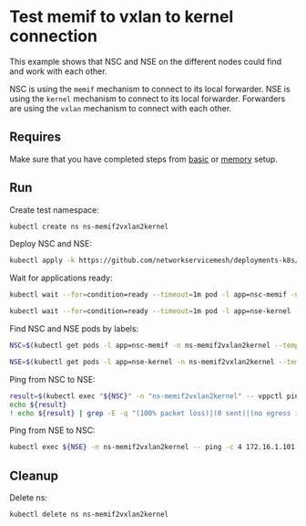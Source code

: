 # Test memif to vxlan to kernel connection

This example shows that NSC and NSE on the different nodes could find and work with each other.


NSC is using the `memif` mechanism to connect to its local forwarder.
NSE is using the `kernel` mechanism to connect to its local forwarder.
Forwarders are using the `vxlan` mechanism to connect with each other.

## Requires

Make sure that you have completed steps from [basic](../../basic) or [memory](../../memory) setup.

## Run

Create test namespace:
```bash
kubectl create ns ns-memif2vxlan2kernel
```

Deploy NSC and NSE:
```bash
kubectl apply -k https://github.com/networkservicemesh/deployments-k8s/examples/use-cases/Memif2Vxlan2Kernel?ref=28bc1fbeca622fb119e56d795073acd671e330ec
```

Wait for applications ready:
```bash
kubectl wait --for=condition=ready --timeout=1m pod -l app=nsc-memif -n ns-memif2vxlan2kernel
```
```bash
kubectl wait --for=condition=ready --timeout=1m pod -l app=nse-kernel -n ns-memif2vxlan2kernel
```

Find NSC and NSE pods by labels:
```bash
NSC=$(kubectl get pods -l app=nsc-memif -n ns-memif2vxlan2kernel --template '{{range .items}}{{.metadata.name}}{{"\n"}}{{end}}')
```
```bash
NSE=$(kubectl get pods -l app=nse-kernel -n ns-memif2vxlan2kernel --template '{{range .items}}{{.metadata.name}}{{"\n"}}{{end}}')
```

Ping from NSC to NSE:
```bash
result=$(kubectl exec "${NSC}" -n "ns-memif2vxlan2kernel" -- vppctl ping 172.16.1.100 repeat 4)
echo ${result}
! echo ${result} | grep -E -q "(100% packet loss)|(0 sent)|(no egress interface)"
```

Ping from NSE to NSC:
```bash
kubectl exec ${NSE} -n ns-memif2vxlan2kernel -- ping -c 4 172.16.1.101
```

## Cleanup

Delete ns:
```bash
kubectl delete ns ns-memif2vxlan2kernel
```
